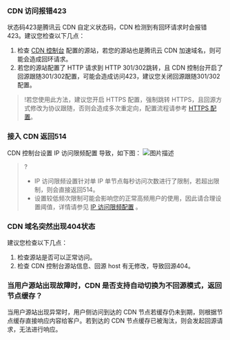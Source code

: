### CDN 访问报错423
状态码423是腾讯云 CDN 自定义状态码，CDN 检测到有回环请求时会报错423。建议您检查以下几点：
1. 检查 [CDN 控制台](https://console.cloud.tencent.com/cdn) 配置的源站，若您的源站也是腾讯云 CDN 加速域名，则可能会造成回环请求。
2. 若您的源站配置了 HTTP 请求到 HTTP 301/302跳转，且 CDN 控制台开启了回源跟随301/302配置，可能会造成访问423，建议您关闭回源跟随301/302配置。
>!若您使用此方法，建议您开启 HTTPS 配置，强制跳转 HTTPS，且回源方式修改为协议跟随，否则会造成多次重定向，配置流程请参考 [HTTPS 配置](https://cloud.tencent.com/document/product/228/41687)。

### 接入 CDN 返回514

CDN 控制台设置 IP 访问限频配置 导致，如下图：
![图片描述](https://main.qcloudimg.com/raw/5c4c2ad4c62e79069c245835793faf73.png)

>? 
> - IP 访问限频设置针对单 IP 单节点每秒访问次数进行了限制，若超出限制，则会直接返回514。
> - 设置较低频次限制可能会影响您的正常高频用户的使用，因此请合理设置阈值，详情请参见 [IP 访问限频配置](https://cloud.tencent.com/document/product/228/41432) 。

### CDN 域名突然出现404状态
建议您检查以下几点：
1. 检查源站是否可以正常访问。
2. 检查 CDN 控制台源站信息、回源 host 有无修改，导致回源404。


### 当用户源站出现故障时，CDN 是否支持自动切换为不回源模式，返回节点缓存？
当用户源站出现异常时，用户侧访问到达的 CDN 节点若缓存仍未到期，则根据节点缓存直接响应内容给客户。若到达的 CDN 节点缓存已被淘汰，则会发起回源请求，无法进行响应。
